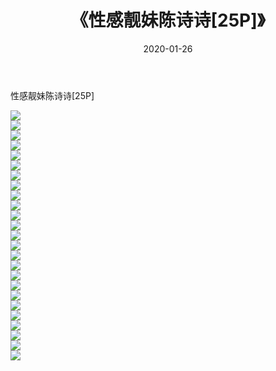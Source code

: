 ﻿---
layout: post
title:  《性感靓妹陈诗诗[25P]》
date:   2020-01-26
img: http://img.660000.xyz/Sharelink/唯美/2020/性感靓妹陈诗诗[25P]/000.jpg
categories: [美女, 清纯, 唯美]
---

性感靓妹陈诗诗[25P]

  ![](http://img.660000.xyz/Sharelink/唯美/2020/性感靓妹陈诗诗[25P]/001.jpg) <br> ![](http://img.660000.xyz/Sharelink/唯美/2020/性感靓妹陈诗诗[25P]/002.jpg) <br> ![](http://img.660000.xyz/Sharelink/唯美/2020/性感靓妹陈诗诗[25P]/003.jpg) <br> ![](http://img.660000.xyz/Sharelink/唯美/2020/性感靓妹陈诗诗[25P]/004.jpg) <br> ![](http://img.660000.xyz/Sharelink/唯美/2020/性感靓妹陈诗诗[25P]/005.jpg) <br> ![](http://img.660000.xyz/Sharelink/唯美/2020/性感靓妹陈诗诗[25P]/006.jpg) <br> ![](http://img.660000.xyz/Sharelink/唯美/2020/性感靓妹陈诗诗[25P]/007.jpg) <br> ![](http://img.660000.xyz/Sharelink/唯美/2020/性感靓妹陈诗诗[25P]/008.jpg) <br> ![](http://img.660000.xyz/Sharelink/唯美/2020/性感靓妹陈诗诗[25P]/009.jpg) <br> ![](http://img.660000.xyz/Sharelink/唯美/2020/性感靓妹陈诗诗[25P]/010.jpg) <br> ![](http://img.660000.xyz/Sharelink/唯美/2020/性感靓妹陈诗诗[25P]/011.jpg) <br> ![](http://img.660000.xyz/Sharelink/唯美/2020/性感靓妹陈诗诗[25P]/012.jpg) <br> ![](http://img.660000.xyz/Sharelink/唯美/2020/性感靓妹陈诗诗[25P]/013.jpg) <br> ![](http://img.660000.xyz/Sharelink/唯美/2020/性感靓妹陈诗诗[25P]/014.jpg) <br> ![](http://img.660000.xyz/Sharelink/唯美/2020/性感靓妹陈诗诗[25P]/015.jpg) <br> ![](http://img.660000.xyz/Sharelink/唯美/2020/性感靓妹陈诗诗[25P]/016.jpg) <br> ![](http://img.660000.xyz/Sharelink/唯美/2020/性感靓妹陈诗诗[25P]/017.jpg) <br> ![](http://img.660000.xyz/Sharelink/唯美/2020/性感靓妹陈诗诗[25P]/018.jpg) <br> ![](http://img.660000.xyz/Sharelink/唯美/2020/性感靓妹陈诗诗[25P]/019.jpg) <br> ![](http://img.660000.xyz/Sharelink/唯美/2020/性感靓妹陈诗诗[25P]/020.jpg) <br> ![](http://img.660000.xyz/Sharelink/唯美/2020/性感靓妹陈诗诗[25P]/021.jpg) <br> ![](http://img.660000.xyz/Sharelink/唯美/2020/性感靓妹陈诗诗[25P]/022.jpg) <br> ![](http://img.660000.xyz/Sharelink/唯美/2020/性感靓妹陈诗诗[25P]/023.jpg) <br> ![](http://img.660000.xyz/Sharelink/唯美/2020/性感靓妹陈诗诗[25P]/024.jpg) <br> ![](http://img.660000.xyz/Sharelink/唯美/2020/性感靓妹陈诗诗[25P]/025.jpg) <br>